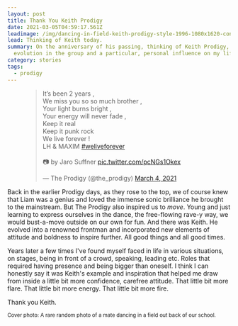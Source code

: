 ```yaml
---
layout: post
title: Thank You Keith Prodigy
date: 2021-03-05T04:59:17.561Z
leadimage: /img/dancing-in-field-keith-prodigy-style-1996-1080x1620-continuumizm.jpg
lead: Thinking of Keith today.
summary: On the anniversary of his passing, thinking of Keith Prodigy, his
  evolution in the group and a particular, personal influence on my life.
category: stories
tags:
  - prodigy
---
```

<figure class="figure col-sm-6 float-md-right">
<blockquote class="twitter-tweet"><p lang="en" dir="ltr">It’s been 2 years , <br>We miss you so so much brother , <br>Your light burns bright ,<br>Your energy will never fade , <br>Keep it real<br>Keep it punk rock <br>We live forever ! <br>LH &amp; MAXIM <a href="https://twitter.com/hashtag/weliveforever?src=hash&amp;ref_src=twsrc%5Etfw">#weliveforever</a><br><br>📷 by Jaro Suffner <a href="https://t.co/pcNGs1Okex">pic.twitter.com/pcNGs1Okex</a></p>&mdash; The Prodigy (@the_prodigy) <a href="https://twitter.com/the_prodigy/status/1367412414925398016?ref_src=twsrc%5Etfw">March 4, 2021</a></blockquote> <script async src="https://platform.twitter.com/widgets.js" charset="utf-8"></script>
</figure>

Back in the earlier Prodigy days, as they rose to the top, we of course knew that Liam was a genius and loved the immense sonic brilliance he brought to the mainstream. But The Prodigy also inspired us to *move*. Young and just learning to express ourselves in the dance, the free-flowing rave-y way, we would bust-a-move outside on our own for fun. And there was Keith. He evolved into a renowned frontman and incorporated new elements of attitude and boldness to inspire further. All good things and all good times. 

Years later a few times I've found myself faced in life in various situations, on stages, being in front of a crowd, speaking, leading etc. Roles that required having presence and being bigger than oneself. I think I can honestly say it was Keith's example and inspiration that helped me draw from inside a little bit more confidence, carefree attitude. That little bit more flare. That little bit more energy. That little bit more fire. 

Thank you Keith.

<small class="text-secondary">Cover photo: A rare random photo of a mate dancing in a field out back of our school.</small>